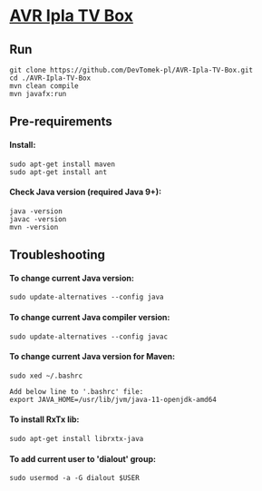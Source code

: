# [AVR Ipla TV Box](https://devtomek.pl/post/5d6e03eae38b6d5860a00e23/avr-iplatv-box-czyli-ipla-tv-na-twoim-telewizorze)

## Run
```
git clone https://github.com/DevTomek-pl/AVR-Ipla-TV-Box.git      
cd ./AVR-Ipla-TV-Box
mvn clean compile
mvn javafx:run
```
  
## Pre-requirements

#### Install:
```
sudo apt-get install maven
sudo apt-get install ant
```

#### Check Java version (required Java 9+):
```
java -version
javac -version
mvn -version
```

## Troubleshooting

#### To change current Java version:
```
sudo update-alternatives --config java
```

#### To change current Java compiler version:
```
sudo update-alternatives --config javac
```

#### To change current Java version for Maven:
```
sudo xed ~/.bashrc
 
Add below line to '.bashrc' file:
export JAVA_HOME=/usr/lib/jvm/java-11-openjdk-amd64
```

#### To install RxTx lib:
```
sudo apt-get install librxtx-java
```

#### To add current user to 'dialout' group:
```
sudo usermod -a -G dialout $USER
```

